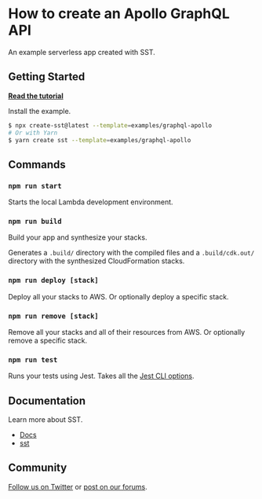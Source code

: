 # How to create an Apollo GraphQL API

An example serverless app created with SST.

## Getting Started

[**Read the tutorial**](https://sst.dev/examples/how-to-create-an-apollo-graphql-api-with-serverless.html)

Install the example.

```bash
$ npx create-sst@latest --template=examples/graphql-apollo
# Or with Yarn
$ yarn create sst --template=examples/graphql-apollo
```

## Commands

### `npm run start`

Starts the local Lambda development environment.

### `npm run build`

Build your app and synthesize your stacks.

Generates a `.build/` directory with the compiled files and a `.build/cdk.out/` directory with the synthesized CloudFormation stacks.

### `npm run deploy [stack]`

Deploy all your stacks to AWS. Or optionally deploy a specific stack.

### `npm run remove [stack]`

Remove all your stacks and all of their resources from AWS. Or optionally remove a specific stack.

### `npm run test`

Runs your tests using Jest. Takes all the [Jest CLI options](https://jestjs.io/docs/en/cli).

## Documentation

Learn more about SST.

- [Docs](https://docs.sst.dev)
- [sst](https://docs.sst.dev/packages/sst)

## Community

[Follow us on Twitter](https://twitter.com/sst_dev) or [post on our forums](https://discourse.sst.dev).
